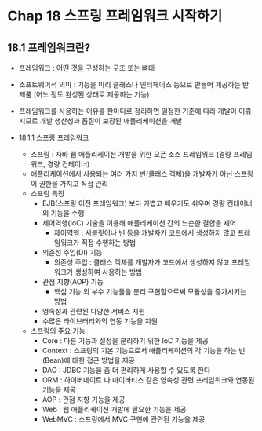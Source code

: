 # Chap 18 스프링 프레임워크 시작하기

## 18.1 프레임워크란?

- 프레임워크 : 어떤 것을 구성하는 구조 또는 뼈대

- 소프트웨어적 의미 : 기능을 미리 클래스나 인터페이스 등으로 만들어 제공하는 반제품 (어느 정도 완성된 상태로 제공하는 기능)

- 프레임워크를 사용하는 이유를 한마디로 정리하면 일정한 기준에 따라 개발이 이뤄지므로 개발 생산성과 품질이 보장된 애플리케이션을 개발

  

- 18.1.1 스프링 프레임워크

  - 스프링 : 자바 웹 애플리케이션 개발을 위한 오픈 소스 프레임워크 (경량 프레임워크, 경량 컨테이너)
  - 애플리케이션에서 사용되는 여러 가지 빈(클래스 객체)을 개발자가 아닌 스프링이 권한을 가지고 직접 관리
  - 스프링 특징
    - EJB(스프링 이전 프레임워크) 보다 가볍고 배우기도 쉬우며 경량 컨테이너의 기능을 수행
    - 제어역행(IoC) 기술을 이용해 애플리케이션 간의 느슨한 결합을 제어
      - 제어역행 : 서블릿이나 빈 등을 개발자가 코드에서 생성하지 않고 프레임워크가 직접 수행하는 방법
    - 의존성 주입(DI) 기능
      - 의존성 주입 : 클래스 객체를 개발자가 코드에서 생성하지 않고 프레임워크가 생성하여 사용하는 방법
    - 관점 지향(AOP) 기능
      - 핵심 기능 외 부수 기능들을 분리 구현함으로써 모듈성을 증가시키는 방법
    - 영속성과 관련된 다양한 서비스 지원
    - 수많은 라이브러리와의 연동 기능을 지원
  - 스프링의 주요 기능
    - Core : 다른 기능과 설정을 분리하기 위한 IoC 기능을 제공
    - Context : 스프링의 기본 기능으로서 애플리케이션의 각 기능을 하는 빈(Bean)에 대한 접근 방법을 제공
    - DAO : JDBC 기능을 좀 더 편리하게 사용할 수 있도록 한다
    - ORM : 하이버네이트 나 마이바티스 같은 영속성 관련 프레임워크와 연동된 기능을 제공
    - AOP : 관점 지향 기능을 제공
    - Web : 웹 애플리케이션 개발에 필요한 기능을 제공
    - WebMVC : 스프링에서 MVC 구현에 관련된 기능을 제공
